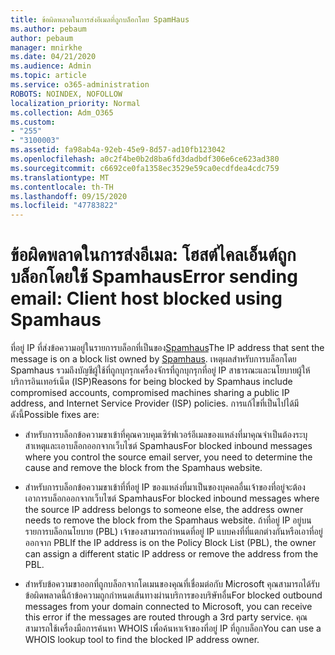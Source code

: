```yaml
---
title: ข้อผิดพลาดในการส่งอีเมลที่ถูกบล็อกโดย SpamHaus
ms.author: pebaum
author: pebaum
manager: mnirkhe
ms.date: 04/21/2020
ms.audience: Admin
ms.topic: article
ms.service: o365-administration
ROBOTS: NOINDEX, NOFOLLOW
localization_priority: Normal
ms.collection: Adm_O365
ms.custom:
- "255"
- "3100003"
ms.assetid: fa98ab4a-92eb-45e9-8d57-ad10fb123042
ms.openlocfilehash: a0c2f4be0b2d8ba6fd3dadbdf306e6ce623ad380
ms.sourcegitcommit: c6692ce0fa1358ec3529e59ca0ecdfdea4cdc759
ms.translationtype: MT
ms.contentlocale: th-TH
ms.lasthandoff: 09/15/2020
ms.locfileid: "47783822"
---
```

# <a name="error-sending-email-client-host-blocked-using-spamhaus"></a><span data-ttu-id="87ad9-102">ข้อผิดพลาดในการส่งอีเมล: โฮสต์ไคลเอ็นต์ถูกบล็อกโดยใช้ Spamhaus</span><span class="sxs-lookup"><span data-stu-id="87ad9-102">Error sending email: Client host blocked using Spamhaus</span></span>

<span data-ttu-id="87ad9-103">ที่อยู่ IP ที่ส่งข้อความอยู่ในรายการบล็อกที่เป็นของ[Spamhaus](https://go.microsoft.com/fwlink/p/?linkid=123245)</span><span class="sxs-lookup"><span data-stu-id="87ad9-103">The IP address that sent the message is on a block list owned by [Spamhaus](https://go.microsoft.com/fwlink/p/?linkid=123245).</span></span> <span data-ttu-id="87ad9-104">เหตุผลสำหรับการบล็อกโดย Spamhaus รวมถึงบัญชีผู้ใช้ที่ถูกบุกรุกเครื่องจักรที่ถูกบุกรุกที่อยู่ IP สาธารณะและนโยบายผู้ให้บริการอินเทอร์เน็ต (ISP)</span><span class="sxs-lookup"><span data-stu-id="87ad9-104">Reasons for being blocked by Spamhaus include compromised accounts, compromised machines sharing a public IP address, and Internet Service Provider (ISP) policies.</span></span> <span data-ttu-id="87ad9-105">การแก้ไขที่เป็นไปได้มีดังนี้</span><span class="sxs-lookup"><span data-stu-id="87ad9-105">Possible fixes are:</span></span>
  
- <span data-ttu-id="87ad9-106">สำหรับการบล็อกข้อความขาเข้าที่คุณควบคุมเซิร์ฟเวอร์อีเมลของแหล่งที่มาคุณจำเป็นต้องระบุสาเหตุและเอาบล็อกออกจากเว็บไซต์ Spamhaus</span><span class="sxs-lookup"><span data-stu-id="87ad9-106">For blocked inbound messages where you control the source email server, you need to determine the cause and remove the block from the Spamhaus website.</span></span>

- <span data-ttu-id="87ad9-107">สำหรับการบล็อกข้อความขาเข้าที่ที่อยู่ IP ของแหล่งที่มาเป็นของบุคคลอื่นเจ้าของที่อยู่จะต้องเอาการบล็อกออกจากเว็บไซต์ Spamhaus</span><span class="sxs-lookup"><span data-stu-id="87ad9-107">For blocked inbound messages where the source IP address belongs to someone else, the address owner needs to remove the block from the Spamhaus website.</span></span> <span data-ttu-id="87ad9-108">ถ้าที่อยู่ IP อยู่บนรายการบล็อกนโยบาย (PBL) เจ้าของสามารถกำหนดที่อยู่ IP แบบคงที่ที่แตกต่างกันหรือเอาที่อยู่ออกจาก PBL</span><span class="sxs-lookup"><span data-stu-id="87ad9-108">If the IP address is on the Policy Block List (PBL), the owner can assign a different static IP address or remove the address from the PBL.</span></span>

- <span data-ttu-id="87ad9-109">สำหรับข้อความขาออกที่ถูกบล็อกจากโดเมนของคุณที่เชื่อมต่อกับ Microsoft คุณสามารถได้รับข้อผิดพลาดนี้ถ้าข้อความถูกกำหนดเส้นทางผ่านบริการของบริษัทอื่น</span><span class="sxs-lookup"><span data-stu-id="87ad9-109">For blocked outbound messages from your domain connected to Microsoft, you can receive this error if the messages are routed through a 3rd party service.</span></span> <span data-ttu-id="87ad9-110">คุณสามารถใช้เครื่องมือการค้นหา WHOIS เพื่อค้นหาเจ้าของที่อยู่ IP ที่ถูกบล็อก</span><span class="sxs-lookup"><span data-stu-id="87ad9-110">You can use a WHOIS lookup tool to find the blocked IP address owner.</span></span>
